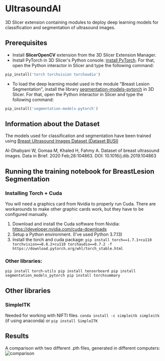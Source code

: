 # UltrasoundAI
3D Slicer extension containing modules to deploy deep learning models for classification and segmentation of ultrasound images.

## Prerequisites
* Install **SlicerOpenCV** extension from the 3D Slicer Extension Manager.
* Install PyTorch in 3D Slicer's Python console: [install PyTorch](https://pytorch.org/). 
For that, open the Python interactor in Slicer and type the following command:</br>
```python
pip_install('torch torchvision torchaudio')
```
* To load the deep learning model used in the module "Breast Lesion Segmentation", install the library [segmentation-models-pytorch](https://github.com/qubvel/segmentation_models.pytorch) in 3D Slicer.
For that, open the Python interactor in Slicer and type the following command:</br>

```python
pip_install('segmentation-models-pytorch')
```

## Information about the Dataset
The models used for classification and segmentation have been trained using [Breast Ultrasound Images Dataset (Dataset BUSI)](https://www.sciencedirect.com/science/article/pii/S2352340919312181)</br>

Al-Dhabyani W, Gomaa M, Khaled H, Fahmy A. Dataset of breast ultrasound images. Data in Brief. 2020 Feb;28:104863. DOI: 10.1016/j.dib.2019.104863

## Running the training notebook for BreastLesion Segmentation
### Installing Torch + Cuda
You will need a graphics card from Nvidia to properly run Cuda. There are workarounds to make other graphic cards work, but they have to be configured manually.
1. Download and install the Cuda software from Nvidia: https://developer.nvidia.com/cuda-downloads
2. Setup a Python environment. (I've used Python 3.7.13)
3. Install the torch and cuda package: `pip install torch==1.7.1+cu110 torchvision==0.8.2+cu110 torchaudio==0.7.2 -f https://download.pytorch.org/whl/torch_stable.html` 

### Other libraries:
`pip install torch-utils
pip install tensorboard
pip install segmentation_models_pytorch
pip install torchsummary`

## Other libraries
### SimpleITK
Needed for working with NIFTI files.
`conda install -c simpleitk simpleitk` (if using anaconda)
or 
`pip install SimpleITK`

## Results
A comparison with two different .pth files, generated in different computers:
![comparison](https://user-images.githubusercontent.com/10054456/170006732-3d9981be-984a-4a6f-8cc2-e7a3976f0d7f.png)
